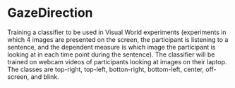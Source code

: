 # GazeDirection

Training a classifier to be used in Visual World experiments (experiments in which 4 images are presented on the screen, the participant is listening to a sentence, and the dependent measure is which image the participant is looking at in each time point during the sentence).
The classifier will be trained on webcam videos of participants looking at images on their laptop. The classes are top-right, top-left, botton-right, bottom-left, center, off-screen, and blink.
